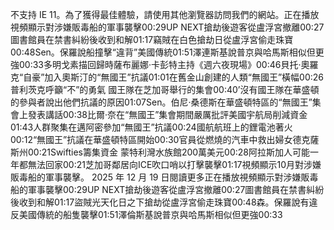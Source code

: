  不支持 IE 11。為了獲得最佳體驗，請使用其他瀏覽器訪問我們的網站。正在播放視頻顯示對涉嫌販毒船的軍事襲擊00:29UP NEXT搶劫後遊客從盧浮宮撤離00:27圖書館員在禁書糾紛後收到和解01:17竊賊在白色搶劫日從盧浮宮偷走珠寶00:48Sen。保羅說船撞擊“違背”美國傳統01:51澤連斯基說普京與哈馬斯相似但更強00:33多明戈素描回歸時薩布麗娜·卡彭特主持《週六夜現場》00:46貝托·奧羅克“自豪”加入奧斯汀的“無國王”抗議01:01在舊金山創建的人類“無國王”橫幅00:26普利茨克呼籲“不”的勇氣 國王隊在芝加哥舉行的集會00:40’沒有國王隊在華盛頓的參與者說出他們抗議的原因01:07Sen。伯尼·桑德斯在華盛頓特區的“無國王”集會上發表講話00:38比爾·奈在“無國王”集會期間嚴厲批評美國宇航局削減資金01:43人群聚集在邁阿密參加“無國王”抗議00:24國航航班上的鋰電池著火00:12“無國王”抗議在華盛頓特區開始00:30官員從燃燒的汽車中救出婦女德克薩斯州00:21Swifties籌集資金 蒙特利灣水族館200萬美元00:28阿拉斯加人可能一年都無法回家00:21芝加哥鄰居向ICE吹口哨以打擊襲擊01:17視頻顯示10月對涉嫌販毒船的軍事襲擊。 2025 年 12 月 19 日閱讀更多正在播放視頻顯示對涉嫌販毒船的軍事襲擊00:29UP NEXT搶劫後遊客從盧浮宮撤離00:27圖書館員在禁書糾紛後收到和解01:17盜賊光天化日之下搶劫從盧浮宮偷走珠寶00:48森。保羅說有違反美國傳統的船隻襲擊01:51澤倫斯基說普京與哈馬斯相似但更強00:33